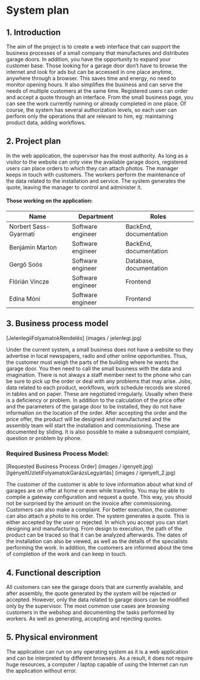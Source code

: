 # System plan

## 1. Introduction
The aim of the project is to create a web interface that can support the business processes of a small company that manufactures and distributes garage doors. In addition, you have the opportunity to expand your customer base. Those looking for a garage door don’t have to browse the internet and look for ads but can be accessed in one place anytime, anywhere through a browser. This saves time and energy, no need to monitor opening hours. It also simplifies the business and can serve the needs of multiple customers at the same time. Registered users can order and accept a quote through an interface. From the small business page, you can see the work currently running or already completed in one place. Of course, the system has several authorization levels, so each user can perform only the operations that are relevant to him, eg: maintaining product data, adding workflows.

## 2. Project plan
In the web application, the supervisor has the most authority. As long as a visitor to the website can only view the available garage doors, registered users can place orders to which they can attach photos. The manager keeps in touch with customers. The workers perform the maintenance of the data related to the installation and service. The system generates the quote, leaving the manager to control and administer it.

#### Those working on the application:

|    Name      | Department |  Roles |
| ----------- | ----------- | ----------- |
| Norbert Sass-Gyarmati | Software engineer | BackEnd, documentation |
| Benjámin Marton | Software engineer | BackEnd, documentation |
| Gergő Soós | Software engineer |  Database, documentation |
| Flórián Vincze | Software engineer | Frontend |
| Edina Móni | Software engineer | Frontend |

## 3. Business process model
[JelenlegiiFolyamatokRendelés] (images / jelenlegi.jpg)

Under the current system, a small business does not have a website so they advertise in local newspapers, radio and other online opportunities. Thus, the customer must weigh the parts of the building where he wants the garage door. You then need to call the small business with the data and imagination. There is not always a staff member next to the phone who can be sure to pick up the order or deal with any problems that may arise. Jobs, data related to each product, workflows, work schedule records are stored in tables and on paper. These are negotiated irregularly. Usually when there is a deficiency or problem. In addition to the calculation of the price offer and the parameters of the garage door to be installed, they do not have information on the location of the order. After accepting the order and the price offer, the product will be designed and manufactured and the assembly team will start the installation and commissioning. These are documented by sliding. It is also possible to make a subsequent complaint, question or problem by phone.

### Required Business Process Model:

[Requested Business Process Order] (images / igenyelt.jpg)
[IgényeltÜzletiFolyamatokGarázsLegyártás] (images / igenyelt_2.jpg)

The customer of the customer is able to love information about what kind of garages are on offer at home or even while traveling. You may be able to compile a gateway configuration and request a quote. This way, you should not be surprised by the amount on the invoice after commissioning. Customers can also make a complaint. For better execution, the customer can also attach a photo to his order. The system generates a quote. This is either accepted by the user or rejected. In which you accept you can start designing and manufacturing. From design to execution, the path of the product can be traced so that it can be analyzed afterwards. The dates of the installation can also be viewed, as well as the details of the specialists performing the work. In addition, the customers are informed about the time of completion of the work and can keep in touch.

## 4. Functional description
All customers can see the garage doors that are currently available, and after assembly, the quote generated by the system will be rejected or accepted. However, only the data related to garage doors can be modified only by the supervisor. The most common use cases are browsing customers in the webshop and documenting the tasks performed by workers. As well as generating, accepting and rejecting quotes.

## 5. Physical environment
The application can run on any operating system as it is a web application and can be interpreted by different browsers. As a result, it does not require huge resources, a computer / laptop capable of using the Internet can run the application without error.
